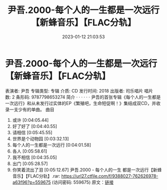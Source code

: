 ﻿---
title: 尹吾.2000-每个人的一生都是一次远行【新蜂音乐】【FLAC分轨】
date: 2023-01-12 21:03:53
categories: WAV车载音乐、镜像
tags: 华语中文
---
# 尹吾.2000-每个人的一生都是一次远行【新蜂音乐】【FLAC分轨】

表演者: 尹吾
专辑类型: 专辑
介质: CD
发行时间: 2018
出版者: 司乐唱片
唱片数: 2
条形码: 9787798653274
简介
· · · · · ·
尹吾的首张专辑《每个人的一生都是一次远行》和从未发行过实体的EP《繁殖吧，生命短促啊！》集结成双CD，并收录一支少有的单曲。
曲目
01. 或许 [0:04:05.44]
02. 好了好了 [0:04:40.55]
03. 请相信 [0:05:45.55]
04. 世界是个动物园 [0:03:32.13]
05. 每个人的一生都是一次远行 [0:04:01.58]
06. 各人 [0:05:58.61]
07. 我不相信 [0:04:35.05]
08. 出门 [0:05:28.57]
09. 你笑着流出了泪 [0:05:12.67]
尹吾.2000 - 每个人的一生 都是一次远行【新蜂音乐】【FLAC分轨】.rar: https://url27.ctfile.com/f/9388027-762626978-a63f96?p=559675
(访问密码: 559675)
原文：[链接](https://blog.sina.com.cn/s/blog_1647c7e76010310oa.html)